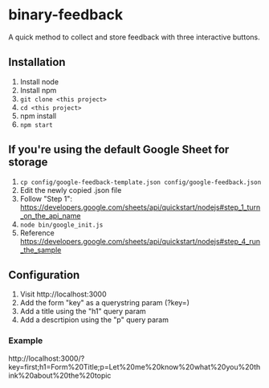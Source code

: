 # binary-feedback
A quick method to collect and store feedback with three interactive buttons.

## Installation
1. Install node
1. Install npm
1. ```git clone <this project>```
1. ```cd <this project>```
1. npm install
1. ```npm start```

## If you're using the default Google Sheet for storage
1. ```cp config/google-feedback-template.json config/google-feedback.json```
1. Edit the newly copied .json file
1. Follow "Step 1": https://developers.google.com/sheets/api/quickstart/nodejs#step_1_turn_on_the_api_name 
1. ```node bin/google_init.js```
1. Reference https://developers.google.com/sheets/api/quickstart/nodejs#step_4_run_the_sample 

## Configuration
1. Visit http://localhost:3000
1. Add the form "key" as a querystring param (?key=<anything>)
1. Add a title using the "h1" query param
1. Add a descrtipion using the "p" query param

### Example
http://localhost:3000/?key=first;h1=Form%20Title;p=Let%20me%20know%20what%20you%20think%20about%20the%20topic


